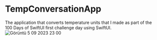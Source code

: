 # TempConversationApp
The application that converts temperature units that I made as part of the 100 Days of SwiftUI first challenge day using SwiftUI.
![Görüntü 5 09 2023 23 00](https://github.com/SeymenOzdes/TempConversationApp/assets/111685963/317d5bbe-1ae8-476f-9422-d6961cd1b102)
